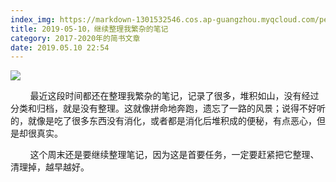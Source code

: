 ```yaml
---
index_img: https://markdown-1301532546.cos.ap-guangzhou.myqcloud.com/peipei_blog/20210921145107.jpeg
title: 2019-05-10，继续整理我繁杂的笔记
category: 2017-2020年的简书文章
date: 2019.05.10 22:54
---
```


![](https://markdown-1301532546.cos.ap-guangzhou.myqcloud.com/peipei_blog/20210921145107.jpeg)  



        最近这段时间都还在整理我繁杂的笔记，记录了很多，堆积如山，没有经过分类和归档，就是没有整理。这就像拼命地奔跑，遗忘了一路的风景；说得不好听的，就像是吃了很多东西没有消化，或者都是消化后堆积成的便秘，有点恶心，但是却很真实。  

        这个周末还是要继续整理笔记，因为这是首要任务，一定要赶紧把它整理、清理掉，越早越好。